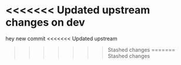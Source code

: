 <<<<<<< Updated upstream
changes on dev
=======
hey
new commit
<<<<<<< Updated upstream
>>>>>>> Stashed changes
=======
>>>>>>> Stashed changes
